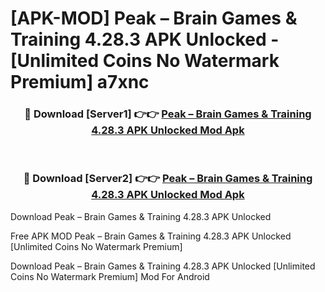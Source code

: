 # [APK-MOD] Peak – Brain Games & Training 4.28.3 APK Unlocked - [Unlimited Coins No Watermark Premium] a7xnc



<div align="center">
<h3>🔴 Download [Server1] 👉👉 <a href="https://momento.my/?title=Peak_–_Brain_Games_&_Training_4.28.3_APK_Unlocked">Peak – Brain Games & Training 4.28.3 APK Unlocked Mod Apk</a></h3><br>

<h3>🔴 Download [Server2] 👉👉 <a href="https://momento.my/?title=Peak_–_Brain_Games_&_Training_4.28.3_APK_Unlocked">Peak – Brain Games & Training 4.28.3 APK Unlocked Mod Apk</a></h3>
</div>



Download Peak – Brain Games & Training 4.28.3 APK Unlocked 

Free APK MOD Peak – Brain Games & Training 4.28.3 APK Unlocked [Unlimited Coins No Watermark Premium]

Download Peak – Brain Games & Training 4.28.3 APK Unlocked [Unlimited Coins No Watermark Premium] Mod For Android
